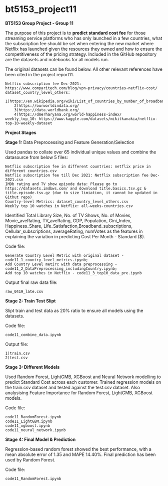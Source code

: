# bt5153_project11
**BT5153 Group Project - Group 11**

The purpose of this project is to **predict standard cost fee** for those streaming service platforms who has only launched in a few countries, what the subscription fee should be set when entering the new market where Netflix has launched given the resources they owned and how to ensure the competitiveness of the pricing strategy. Included in the GitHub repository are the datasets and notebooks for all models run.

The original datasets can be found below. All other relevant references have been cited in the project report11.

	Netflix subscription fee Dec-2021: https://www.comparitech.com/blog/vpn-privacy/countries-netflix-cost/
	dataset_country_level_others: 
		1)https://en.wikipedia.org/wiki/List_of_countries_by_number_of_broadband_Internet_subscriptions 
		2)https://ourworldindata.org/ 
		3)https://data.worldbank.org/ 
		4)https://dmerharyana.org/world-happiness-index/ 
	weekly_top_10: https://www.kaggle.com/datasets/mikitkanakia/netflix-top-10-weekly-dataset



**Project Stages**

**Stage 1:** Data Preprocessing and Feature Generation/Selection

Used pandas to collate over 65 individual unique values and combine the datasource from below 5 files: 

    Netflix subscription fee in different countries: netflix price in different countries.csv 
    Netflix subscription fee till Dec 2021: Netflix subscription fee Dec-2021.csv
    IMDb rating and TV show episode data: Please go to https://datasets.imdbws.com/ and download title.basics.tsv.gz & title.episode.tsv.gz (due to size limiation, it cannot be updated in Githut repo)
    Country-level Metrics: dataset_country_level_others.csv
    Weekly top 10 watches in Netflix: all-weeks-countries.csv

Identified Total Library Size, No. of TV Shows, No. of Movies, Movie_aveRating, TV_aveRating, GDP, Population, Gini_Index, Happiness_Share, Life_Satisfaction,Broadband_subscriptions, Cellular_subscriptions, averageRating, numVotes as the features in explaining the variation in predicting Cost Per Month - Standard ($).

Code file: 

	Generate Country Level Metric with original dataset - code11_1_country-level_metrics.ipynb;
	Add Country Level metirc with data preprocessing - code11_2_DataPreprocessing_includingCountry.ipynb;
	Add top 10 watches in Netflix - code11_3_top10_data_pre.ipynb


Output final raw data file:

	raw_0419_late.csv


**Stage 2: Train Test Slipt**

Slipt train and test data as 20% ratio to ensure all models using the datasets. 

Code file: 

	code11_combine_data.ipynb

Output file: 

	1)train.csv  
	2)test.csv


**Stage 3: Different Models**

Used Random Forest, LightGMB, XGBoost and Neural Network modelling to predict Standard Cost across each customer.
Trained regression models on the train.csv dataset and tested against the test.csv dataset.
Also analysising Feature Importance for Random Forest, LightGMB, XGBoost models. 


Code file: 

	code11_RandomForest.ipynb
	code11_LightGBM.ipynb
	code11_xgboost.ipynb
	code11_neural_network.ipynb
	



**Stage 4: Final Model & Prediction**

Regression-based random forest showed the best performance, with a mean absolute error of 1.35 and MAPE 14.40%.
Final prediction has been used by Random Forest. 

Code file: 

	code11_RandomForest.ipynb



